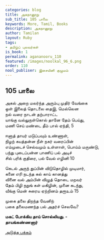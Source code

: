 ```yaml
---
categories: blog
title: அகநானூறு
sub_title: 105 பாலை
keywords: More, Tamil, Books
description: அகநானூறு
author: Tamilan
layout: Ruby
tags:
- தமிழ்ப் புலவர்கள்
is_book: 1
permalink: agananooru_110
featured: /images/noolkal_96_6.png
order: 110
nool_publiser: இசையினி குழுமம்
---
```



## 105 பாலை

அகல் அறை மலர்ந்த அரும்பு முதிர் வேங்கை  
ஒள் இலைத் தொடலை தைஇ, மெல்லென  
நல் வரை நாடன் தற்பாராட்ட  
யாங்கு வல்லுநள்கொல் தானே தேம் பெய்து,  
மணி செய் மண்டை தீம் பால் ஏந்தி, 5

ஈனாத் தாயர் மடுப்பவும் உண்ணாள்,  
நிழற் கயத்தன்ன நீள் நகர் வரைப்பின்  
எம்முடைச் செல்வமும் உள்ளாள், பொய்ம் மருண்டு,  
பந்து புடைப்பன்ன பாணிப் பல் அடிச்  
சில் பரிக் குதிரை, பல் வேல் எழினி 10

கெடல் அருந் துப்பின் விடுதொழில் முடிமார்,  
கனை எரி நடந்த கல் காய் கானத்து  
வினை வல் அம்பின் விழுத் தொடை மறவர்  
தேம் பிழி நறுங் கள் மகிழின், முனை கடந்து,  
வீங்கு மென் சுரைய ஏற்றினம் தரூஉம் 15

முகை தலை திறந்த வேனிற்  
பகை தலைமணந்த பல் அதர்ச் செலவே?

**மகட் போக்கிய தாய் சொல்லியது. -  
தாயங்கண்ணனார்**

[அடுத்த பக்கம்](agananooru_111)